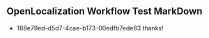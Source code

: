 ## OpenLocalization Workflow Test MarkDown
* 188e79ed-d5d7-4cae-b173-00edfb7ede83 thanks!

<!--HONumber=Aug16_HO3-->


